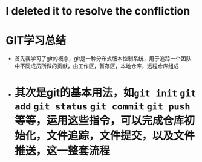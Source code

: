 # I deleted it to resolve the confliction
# GIT学习总结

- 首先我学习了git的概念，git是一种分布式版本控制系统，用于追踪一个团队中不同成员所做的贡献，由工作区，暂存区，本地仓库，远程仓库组成

- 其次是git的基本用法，如`git init` `git add` `git status` `git commit` `git push`等等，运用这些指令，可以完成仓库初始化，文件追踪，文件提交，以及文件推送，这一整套流程
  =======
